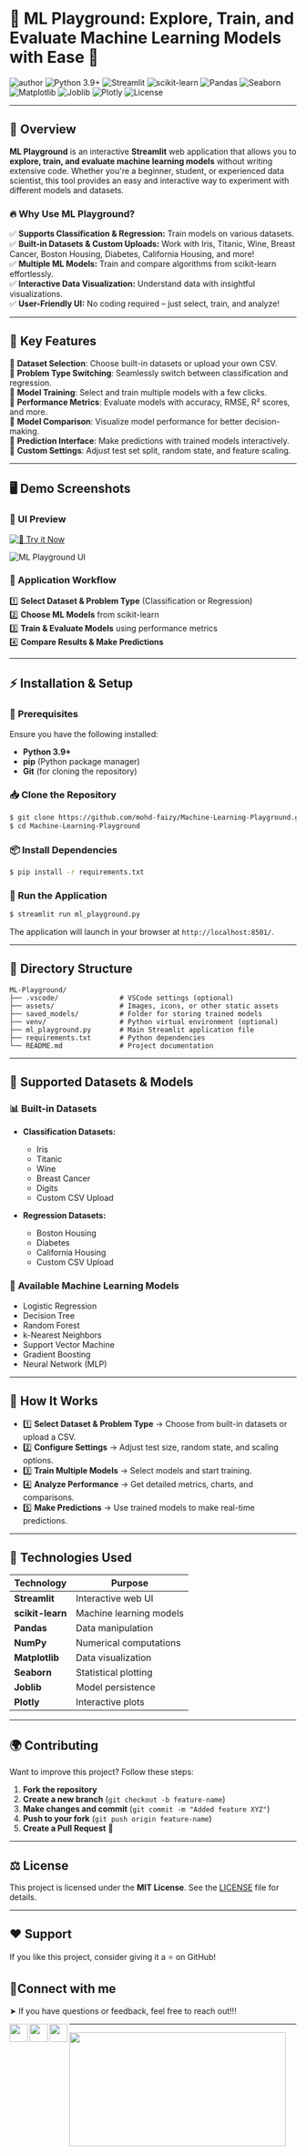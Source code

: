 # 🤖 ML Playground: Explore, Train, and Evaluate Machine Learning Models with Ease 🚀

![author](https://img.shields.io/badge/author-mohd--faizy-red)
![Python 3.9+](https://img.shields.io/badge/Python-3.9%2B-3776AB?logo=python&logoColor=white)
![Streamlit](https://img.shields.io/badge/Streamlit-FF4B4B?logo=streamlit&logoColor=white)
![scikit-learn](https://img.shields.io/badge/scikit_learn-F7931E?logo=scikit-learn&logoColor=white)
![Pandas](https://img.shields.io/badge/pandas-150458?logo=pandas&logoColor=white)
![Seaborn](https://img.shields.io/badge/seaborn-4C78A8?logo=seaborn&logoColor=white)
![Matplotlib](https://img.shields.io/badge/matplotlib-008DE4?logo=matplotlib&logoColor=white)
![Joblib](https://img.shields.io/badge/joblib-F0AB34?logoColor=white&logo=python)
![Plotly](https://img.shields.io/badge/plotly-3F4F75?logo=plotly&logoColor=white)
![License](https://img.shields.io/badge/License-MIT-green)

---

## 🌟 Overview

**ML Playground** is an interactive **Streamlit** web application that allows you to **explore, train, and evaluate machine learning models** without writing extensive code. Whether you're a beginner, student, or experienced data scientist, this tool provides an easy and interactive way to experiment with different models and datasets.

### 🔥 Why Use ML Playground?
✅ **Supports Classification & Regression:** Train models on various datasets.  
✅ **Built-in Datasets & Custom Uploads:** Work with Iris, Titanic, Wine, Breast Cancer, Boston Housing, Diabetes, California Housing, and more!  
✅ **Multiple ML Models:** Train and compare algorithms from scikit-learn effortlessly.  
✅ **Interactive Data Visualization:** Understand data with insightful visualizations.  
✅ **User-Friendly UI:** No coding required – just select, train, and analyze!  

---

## 🎯 Key Features

🔹 **Dataset Selection**: Choose built-in datasets or upload your own CSV.  
🔹 **Problem Type Switching**: Seamlessly switch between classification and regression.  
🔹 **Model Training**: Select and train multiple models with a few clicks.  
🔹 **Performance Metrics**: Evaluate models with accuracy, RMSE, R² scores, and more.  
🔹 **Model Comparison**: Visualize model performance for better decision-making.  
🔹 **Prediction Interface**: Make predictions with trained models interactively.  
🔹 **Custom Settings**: Adjust test set split, random state, and feature scaling.  

---

## 🖥️ Demo Screenshots

### **📌 UI Preview**

[![🚀 Try it Now](https://img.shields.io/badge/Try%20Live-Click%20Here-28a745?style=for-the-badge)](https://xswbj4jfkurhmdxtriz9gw.streamlit.app)

![ML Playground UI](https://raw.githubusercontent.com/mohd-faizy/Machine-Learning-Playground/refs/heads/main/assets/ml-plyg.png)




### **📌 Application Workflow**

1️⃣ **Select Dataset & Problem Type** (Classification or Regression)  
2️⃣ **Choose ML Models** from scikit-learn  
3️⃣ **Train & Evaluate Models** using performance metrics  
4️⃣ **Compare Results & Make Predictions**

---

## ⚡ Installation & Setup

### **🔧 Prerequisites**
Ensure you have the following installed:
- **Python 3.9+**
- **pip** (Python package manager)
- **Git** (for cloning the repository)

### **📥 Clone the Repository**
```bash
$ git clone https://github.com/mohd-faizy/Machine-Learning-Playground.git
$ cd Machine-Learning-Playground
```

### **📦 Install Dependencies**
```bash
$ pip install -r requirements.txt
```

### **🚀 Run the Application**
```bash
$ streamlit run ml_playground.py
```
The application will launch in your browser at `http://localhost:8501/`.

---

## 📂 Directory Structure

```plaintext
ML-Playground/
├── .vscode/               # VSCode settings (optional)
├── assets/                # Images, icons, or other static assets
├── saved_models/          # Folder for storing trained models
├── venv/                  # Python virtual environment (optional)
├── ml_playground.py       # Main Streamlit application file
├── requirements.txt       # Python dependencies
└── README.md              # Project documentation
```

---

## 🚀 Supported Datasets & Models

### 📊 **Built-in Datasets**

- **Classification Datasets:**
    - Iris
    - Titanic
    - Wine
    - Breast Cancer
    - Digits
    - Custom CSV Upload
  
- **Regression Datasets:**
    - Boston Housing
    - Diabetes
    - California Housing
    - Custom CSV Upload

### 🤖 **Available Machine Learning Models**

- Logistic Regression
- Decision Tree
- Random Forest
- k-Nearest Neighbors
- Support Vector Machine
- Gradient Boosting
- Neural Network (MLP)


---

## 🔬 How It Works

- 1️⃣ **Select Dataset & Problem Type** → Choose from built-in datasets or upload a CSV.  
- 2️⃣ **Configure Settings** → Adjust test size, random state, and scaling options.  
- 3️⃣ **Train Multiple Models** → Select models and start training.  
- 4️⃣ **Analyze Performance** → Get detailed metrics, charts, and comparisons.  
- 5️⃣ **Make Predictions** → Use trained models to make real-time predictions.

---

## 📌 Technologies Used

| **Technology**  | **Purpose**  |
|----------------|--------------|
| **Streamlit**  | Interactive web UI |
| **scikit-learn** | Machine learning models |
| **Pandas**     | Data manipulation |
| **NumPy**      | Numerical computations |
| **Matplotlib**  | Data visualization |
| **Seaborn**    | Statistical plotting |
| **Joblib**     | Model persistence |
| **Plotly**     | Interactive plots |

---

## 🌍 Contributing

Want to improve this project? Follow these steps:

1. **Fork the repository**
2. **Create a new branch** (`git checkout -b feature-name`)
3. **Make changes and commit** (`git commit -m "Added feature XYZ"`)
4. **Push to your fork** (`git push origin feature-name`)
5. **Create a Pull Request** 🚀

---

## ⚖ License

This project is licensed under the **MIT License**. See the [LICENSE](LICENSE) file for details.

---

## ❤️ Support

If you like this project, consider giving it a ⭐ on GitHub!

## 🔗Connect with me

➤ If you have questions or feedback, feel free to reach out!!!

[<img align="left" src="https://cdn4.iconfinder.com/data/icons/social-media-icons-the-circle-set/48/twitter_circle-512.png" width="32px"/>][twitter]
[<img align="left" src="https://cdn-icons-png.flaticon.com/512/145/145807.png" width="32px"/>][linkedin]
[<img align="left" src="https://cdn-icons-png.flaticon.com/512/2626/2626299.png" width="32px"/>][Portfolio]

[twitter]: https://twitter.com/F4izy
[linkedin]: https://www.linkedin.com/in/mohd-faizy/
[Portfolio]: https://ai.stackexchange.com/users/36737/faizy?tab=profile

---

<img src="https://github-readme-stats.vercel.app/api?username=mohd-faizy&show_icons=true" width=380px height=200px />

